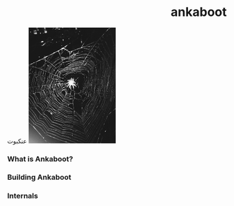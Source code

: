 # <div dir="rtl">ankaboot
عنكبوت</div>
<img src="https://raw.githubusercontent.com/arjology/ankaboot/master/docs/figures/ankaboot.jpg" alt="logo" width="200"/>

### What is Ankaboot?

### Building Ankaboot

### Internals

### 
